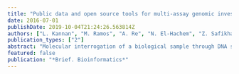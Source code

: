 ```yaml
---
title: "Public data and open source tools for multi-assay genomic investigation of disease"
date: 2016-07-01
publishDate: 2019-10-04T21:24:26.563814Z
authors: ["L. Kannan", "M. Ramos", "A. Re", "N. El-Hachem", "Z. Safikhani", "D. M. Gendoo", "S. Davis", "D. Gomez-Cabrero", "R. Castelo", "K. D. Hansen", "V. J. Carey", "M. Morgan", "A. C. Culhane", "B. Haibe-Kains", "L. Waldron"]
publication_types: ["2"]
abstract: "Molecular interrogation of a biological sample through DNA sequencing, RNA and microRNA profiling, proteomics and other assays, has the potential to provide a systems level approach to predicting treatment response and disease progression, and to developing precision therapies. Large publicly funded projects have generated extensive and freely available multi-assay data resources; however, bioinformatic and statistical methods for the analysis of such experiments are still nascent. We review multi-assay genomic data resources in the areas of clinical oncology, pharmacogenomics and other perturbation experiments, population genomics and regulatory genomics and other areas, and tools for data acquisition. Finally, we review bioinformatic tools that are explicitly geared toward integrative genomic data visualization and analysis. This review provides starting points for accessing publicly available data and tools to support development of needed integrative methods."
featured: false
publication: "*Brief. Bioinformatics*"
---
```


